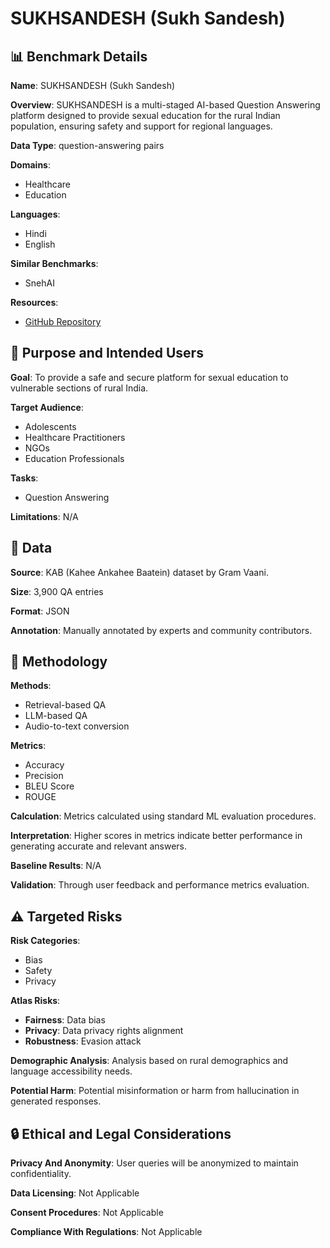 # SUKHSANDESH (Sukh Sandesh)

## 📊 Benchmark Details

**Name**: SUKHSANDESH (Sukh Sandesh)

**Overview**: SUKHSANDESH is a multi-staged AI-based Question Answering platform designed to provide sexual education for the rural Indian population, ensuring safety and support for regional languages.

**Data Type**: question-answering pairs

**Domains**:
- Healthcare
- Education

**Languages**:
- Hindi
- English

**Similar Benchmarks**:
- SnehAI

**Resources**:
- [GitHub Repository](https://github.com/oniondev/sukh-sandesh)

## 🎯 Purpose and Intended Users

**Goal**: To provide a safe and secure platform for sexual education to vulnerable sections of rural India.

**Target Audience**:
- Adolescents
- Healthcare Practitioners
- NGOs
- Education Professionals

**Tasks**:
- Question Answering

**Limitations**: N/A

## 💾 Data

**Source**: KAB (Kahee Ankahee Baatein) dataset by Gram Vaani.

**Size**: 3,900 QA entries

**Format**: JSON

**Annotation**: Manually annotated by experts and community contributors.

## 🔬 Methodology

**Methods**:
- Retrieval-based QA
- LLM-based QA
- Audio-to-text conversion

**Metrics**:
- Accuracy
- Precision
- BLEU Score
- ROUGE

**Calculation**: Metrics calculated using standard ML evaluation procedures.

**Interpretation**: Higher scores in metrics indicate better performance in generating accurate and relevant answers.

**Baseline Results**: N/A

**Validation**: Through user feedback and performance metrics evaluation.

## ⚠️ Targeted Risks

**Risk Categories**:
- Bias
- Safety
- Privacy

**Atlas Risks**:
- **Fairness**: Data bias
- **Privacy**: Data privacy rights alignment
- **Robustness**: Evasion attack

**Demographic Analysis**: Analysis based on rural demographics and language accessibility needs.

**Potential Harm**: Potential misinformation or harm from hallucination in generated responses.

## 🔒 Ethical and Legal Considerations

**Privacy And Anonymity**: User queries will be anonymized to maintain confidentiality.

**Data Licensing**: Not Applicable

**Consent Procedures**: Not Applicable

**Compliance With Regulations**: Not Applicable
